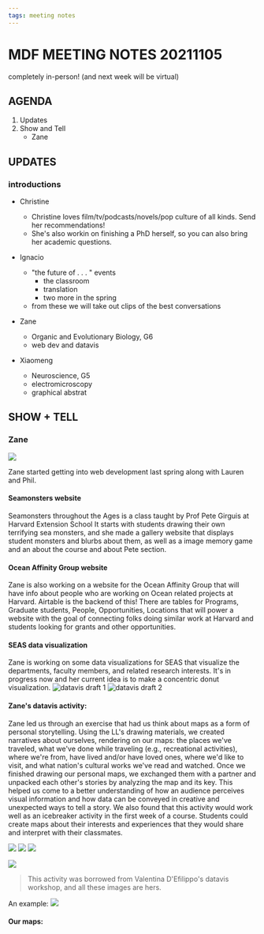 ```yaml
---
tags: meeting notes
---
```


# MDF MEETING NOTES 20211105

completely in-person! (and next week will be virtual)

## AGENDA
1. Updates
2. Show and Tell
    - Zane


## UPDATES
### introductions
- Christine
    - Christine loves film/tv/podcasts/novels/pop culture of all kinds. Send her recommendations!
    - She's also workin on finishing a PhD herself, so you can also bring her academic questions.

- Ignacio
    - "the future of . . . " events
        - the classroom
        - translation
        - two more in the spring
    - from these we will take out clips of the best conversations
- Zane
    - Organic and Evolutionary Biology, G6
    - web dev and datavis
- Xiaomeng
    - Neuroscience, G5
    - electromicroscopy
    - graphical abstrat

## SHOW + TELL
### Zane

![](https://i.imgur.com/ZDSPjed.png)

Zane started getting into web development last spring along with Lauren and Phil.

#### Seamonsters website
Seamonsters throughout the Ages is a class taught by Prof Pete Girguis at Harvard Extension School
It starts with students drawing their own terrifying sea monsters, and she made a gallery website that displays student monsters and blurbs about them, as well as a image memory game and an about the course and about Pete section.

#### Ocean Affinity Group website
Zane is also working on a website for the Ocean Affinity Group that will have info about people who are working on Ocean related projects at Harvard. Airtable is the backend of this! There are tables for Programs, Graduate students, People, Opportunities, Locations that will power a website with the goal of connecting folks doing similar work at Harvard and students looking for grants and other opportunities.

#### SEAS data visualization
Zane is working on some data visualizations for SEAS that visualize the departments, faculty members, and related research interests. It's in progress now and her current idea is to make a concentric donut visualization. 
![datavis draft 1](https://files.slack.com/files-pri/T0HTW3H0V-F02LZA708D6/image.png?pub_secret=7509fc08ab)
![datavis draft 2](https://files.slack.com/files-pri/T0HTW3H0V-F02L9L7D8F4/image.png?pub_secret=23b696d5d0)

#### Zane's datavis activity:
Zane led us through an exercise that had us think about maps as a form of personal storytelling. Using the LL's drawing materials, we created narratives about ourselves, rendering on our maps:  the places we've traveled, what we've done while traveling (e.g., recreational activities), where we're from, have lived and/or have loved ones, where we'd like to visit, and what nation's cultural works we've read and watched. Once we finished drawing our personal maps, we exchanged them with a partner and unpacked each other's stories by analyzing the map and its key. This helped us come to a better understanding of how an audience perceives visual information and how data can be conveyed in creative and unexpected ways to tell a story. We also found that this activity would work well as an icebreaker activity in the first week of a course. Students could create maps about their interests and experiences that they would share and interpret with their classmates.

![](https://i.imgur.com/U74dcR5.png)
![](https://i.imgur.com/qgaUKFq.png)
![](https://i.imgur.com/XuqcLfi.png)

![](https://i.imgur.com/IRLDCA3.png)

> This activity was borrowed from Valentina D'Efilippo's datavis workshop, and all these images are hers. 

An example:
![](https://i.imgur.com/OIqhCnA.png)


#### Our maps:





















